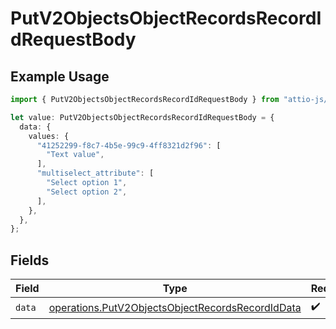 # PutV2ObjectsObjectRecordsRecordIdRequestBody

## Example Usage

```typescript
import { PutV2ObjectsObjectRecordsRecordIdRequestBody } from "attio-js/models/operations";

let value: PutV2ObjectsObjectRecordsRecordIdRequestBody = {
  data: {
    values: {
      "41252299-f8c7-4b5e-99c9-4ff8321d2f96": [
        "Text value",
      ],
      "multiselect_attribute": [
        "Select option 1",
        "Select option 2",
      ],
    },
  },
};
```

## Fields

| Field                                                                                                                | Type                                                                                                                 | Required                                                                                                             | Description                                                                                                          |
| -------------------------------------------------------------------------------------------------------------------- | -------------------------------------------------------------------------------------------------------------------- | -------------------------------------------------------------------------------------------------------------------- | -------------------------------------------------------------------------------------------------------------------- |
| `data`                                                                                                               | [operations.PutV2ObjectsObjectRecordsRecordIdData](../../models/operations/putv2objectsobjectrecordsrecordiddata.md) | :heavy_check_mark:                                                                                                   | N/A                                                                                                                  |